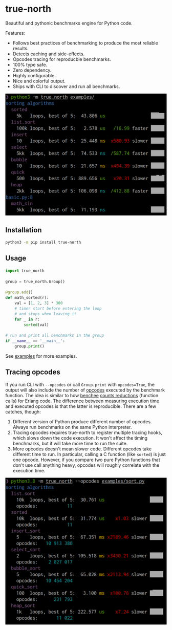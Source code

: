 # true-north

Beautiful and pythonic benchmarks engine for Python code.

Features:

+ Follows best practices of benchmarking to produce the most reliable results.
+ Detects caching and side-effects.
+ Opcodes tracing for reproducble benchmarks.
+ 100% type safe.
+ Zero dependency.
+ Highly configurable.
+ Nice and colorful output.
+ Ships with CLI to discover and run all benchmarks.

![output example](./example.png)

## Installation

```bash
python3 -m pip install true-north
```

## Usage

```python
import true_north

group = true_north.Group()

@group.add()
def math_sorted(r):
    val = [1, 2, 3] * 300
    # timer start before entering the loop
    # and stops when leaving it
    for _ in r:
        sorted(val)

# run and print all benchmarks in the group
if __name__ == '__main__':
    group.print()
```

See [examples](./examples/) for more examples.

## Tracing opcodes

If you run CLI with `--opcodes` or call `Group.print` with `opcodes=True`, the output will also include the number of [opcodes](https://docs.python.org/3/library/dis.html) executed by the benchmark function. The idea is similar to how [benchee](https://github.com/bencheeorg/benchee) [counts reductions](https://github.com/bencheeorg/benchee#measuring-reductions) (function calls) for Erlang code. The difference between measuring execution time and executed opcodes is that the latter is reproducible. There are a few catches, though:

1. Different version of Python produce different number of opcodes. Always run benchmarks on the same Python interpreter.
1. Tracing opcodes requires true-north to register multiple tracing hooks, which slows down the code execution. It won't affect the timing benchmarks, but it will take more time to run the suite.
1. More opcodes doesn't mean slower code. Different opcodes take different time to run. In particular, calling a C function (like `sorted`) is just one opcode. However, if you compare two pure Python functions that don't use call anything heavy, opcodes will roughly correlate with the execution time.

![output example with opcodes](./opcodes.png)
